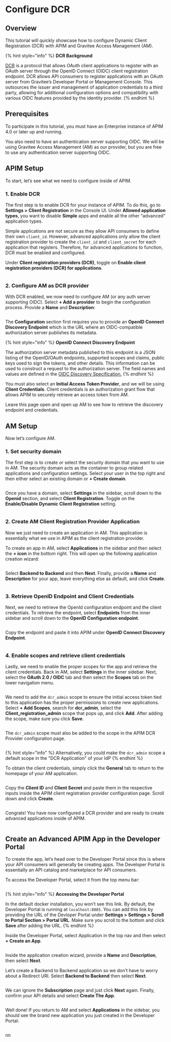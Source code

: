 # Configure DCR

## Overview

This tutorial will quickly showcase how to configure Dynamic Client Registration (DCR) with APIM and Gravitee Access Management (AM).

{% hint style="info" %}
**DCR Background**

[DCR](https://www.rfc-editor.org/rfc/rfc7591) is a protocol that allows OAuth client applications to register with an OAuth server through the OpenID Connect (OIDC) client registration endpoint. DCR allows API consumers to register applications with an OAuth server from Gravitee’s Developer Portal or Management Console. This outsources the issuer and management of application credentials to a third party, allowing for additional configuration options and compatibility with various OIDC features provided by the identity provider.
{% endhint %}

## Prerequisites <a href="#prerequisites-3" id="prerequisites-3"></a>

To participate in this tutorial, you must have an Enterprise instance of APIM 4.0 or later up and running.

You also need to have an authentication server supporting OIDC. We will be using Gravitee Access Management (AM) as our provider, but you are free to use any authentication server supporting OIDC.

## APIM Setup <a href="#apim-setup-4" id="apim-setup-4"></a>

To start, let’s see what we need to configure inside of APIM.

### 1. Enable DCR <a href="#enable-dcr-5" id="enable-dcr-5"></a>

The first step is to enable DCR for your instance of APIM. To do this, go to **Settings > Client Registration** in the Console UI. Under **Allowed application types**, you want to disable **Simple** apps and enable all the other “advanced” application types.

Simple applications are not secure as they allow API consumers to define their own `client_id`. However, advanced applications only allow the client registration provider to create the `client_id` and `client_secret` for each application that registers. Therefore, for advanced applications to function, DCR must be enabled and configured.

Under **Client registration providers (DCR)**, toggle on **Enable client registration providers (DCR) for applications**.

<figure><img src="../../.gitbook/assets/Screenshot 2023-11-14 at 9.29.06 AM.jpg" alt=""><figcaption></figcaption></figure>

### 2. Configure AM as DCR provider <a href="#configure-am-as-dcr-provider-6" id="configure-am-as-dcr-provider-6"></a>

With DCR enabled, we now need to configure AM (or any auth server supporting OIDC). Select **+ Add a provider** to begin the configuration process. Provide a **Name** and **Description**:

<figure><img src="../../.gitbook/assets/Screenshot 2023-11-14 at 9.48.56 AM.png" alt=""><figcaption></figcaption></figure>

The **Configuration** section first requires you to provide an **OpenID Connect Discovery Endpoint** which is the URL where an OIDC-compatible authorization server publishes its metadata.

{% hint style="info" %}
**OpenID Connect Discovery Endpoint**

The authorization server metadata published to this endpoint is a JSON listing of the OpenID/OAuth endpoints, supported scopes and claims, public keys used to sign the tokens, and other details. This information can be used to construct a request to the authorization server. The field names and values are defined in the [OIDC Discovery Specification.](https://openid.net/specs/openid-connect-discovery-1_0.html)
{% endhint %}

You must also select an **Initial Access Token Provider**, and we will be using **Client Credentials**. Client credentials is an authorization grant flow that allows APIM to securely retrieve an access token from AM.

Leave this page open and open up AM to see how to retrieve the discovery endpoint and credentials.

## AM Setup <a href="#am-setup-7" id="am-setup-7"></a>

Now let’s configure AM.

### 1. Set security domain

The first step is to create or select the security domain that you want to use in AM. The security domain acts as the container to group related applications and configuration settings. Select your user in the top right and then either select an existing domain or **+ Create domain**.

<figure><img src="../../.gitbook/assets/Screenshot 2023-11-14 at 10.32.02 AM.png" alt=""><figcaption></figcaption></figure>

Once you have a domain, select **Settings** in the sidebar, scroll down to the **Openid** section, and select **Client Registration**. Toggle on the **Enable/Disable Dynamic Client Registration** setting.

<figure><img src="../../.gitbook/assets/Screenshot 2023-11-14 at 10.33.29 AM.jpg" alt=""><figcaption></figcaption></figure>

### 2. Create AM Client Registration Provider Application <a href="#create-am-client-registration-provider-application-8" id="create-am-client-registration-provider-application-8"></a>

Now we just need to create an application in AM. This application is essentially what we use in APIM as the client registration provider.

To create an app in AM, select **Applications** in the sidebar and then select the **+ icon** in the bottom right. This will open up the following application creation wizard:

<figure><img src="../../.gitbook/assets/Screenshot 2023-11-14 at 10.39.11 AM.png" alt=""><figcaption></figcaption></figure>

Select **Backend to Backend** and then **Next**. Finally, provide a **Name** and **Description** for your app, leave everything else as default, and click **Create**.

<figure><img src="../../.gitbook/assets/Screenshot 2023-11-14 at 10.40.39 AM.png" alt=""><figcaption></figcaption></figure>

### 3. Retrieve OpenID Endpoint and Client Credentials <a href="#retrieve-openid-endpoint-and-client-credentials-9" id="retrieve-openid-endpoint-and-client-credentials-9"></a>

Next, we need to retrieve the OpenId configuration endpoint and the client credentials. To retrieve the endpoint, select **Endpoints** from the inner sidebar and scroll down to the **OpenID Configuration endpoint**.

<figure><img src="../../.gitbook/assets/Screenshot 2023-11-14 at 10.46.20 AM.png" alt=""><figcaption></figcaption></figure>

Copy the endpoint and paste it into APIM under **OpenID Connect Discovery Endpoint**.

<figure><img src="../../.gitbook/assets/Screenshot 2023-11-14 at 10.45.08 AM.png" alt=""><figcaption></figcaption></figure>

### 4. Enable scopes and retrieve client credentials

Lastly, we need to enable the proper scopes for the app and retrieve the client credentials. Back in AM, select **Settings** in the inner sidebar. Next, select the **OAuth 2.0 / OIDC** tab and then select the **Scopes** tab on the lower navigation menu.

<figure><img src="../../.gitbook/assets/Screenshot 2023-11-14 at 10.50.26 AM.png" alt=""><figcaption></figcaption></figure>

We need to add the `dcr_admin` scope to ensure the initial access token tied to this application has the proper permissions to create new applications. Select **+ Add Scopes**, search for **dcr\_admin**, select the **Client\_registration\_admin** scope that pops up, and click **Add**. After adding the scope, make sure you click **Save**.

<figure><img src="../../.gitbook/assets/Screenshot 2023-11-14 at 10.53.32 AM (1).png" alt=""><figcaption></figcaption></figure>

The `dcr_admin` scope must also be added to the scope in the APIM DCR Provider configuration page.

<figure><img src="../../.gitbook/assets/image (1).png" alt=""><figcaption></figcaption></figure>

{% hint style="info" %}
Alternatively, you could make the `dcr_admin` scope a default scope in the "DCR Application" of your IdP
{% endhint %}

To obtain the client credentials, simply click the **General** tab to return to the homepage of your AM application.

<figure><img src="../../.gitbook/assets/Screenshot 2023-11-14 at 10.53.48 AM.png" alt=""><figcaption></figcaption></figure>

Copy the **Client ID** and **Client Secret** and paste them in the respective inputs inside the APIM client registration provider configuration page. Scroll down and click **Create**.

<figure><img src="../../.gitbook/assets/Screenshot 2023-11-14 at 10.55.35 AM.png" alt=""><figcaption></figcaption></figure>

Congrats! You have now configured a DCR provider and are ready to create advanced applications inside of APIM.

<figure><img src="../../.gitbook/assets/Screenshot 2023-11-14 at 10.58.26 AM.png" alt=""><figcaption></figcaption></figure>

## Create an Advanced APIM App in the Developer Portal <a href="#create-an-advanced-apim-app-in-the-developer-portal-10" id="create-an-advanced-apim-app-in-the-developer-portal-10"></a>

To create the app, let’s head over to the Developer Portal since this is where your API consumers will generally be creating apps. The Developer Portal is essentially an API catalog and marketplace for API consumers.

To access the Developer Portal, select it from the top menu bar:

<figure><img src="../../.gitbook/assets/Screenshot 2023-11-14 at 11.01.30 AM.png" alt=""><figcaption></figcaption></figure>

{% hint style="info" %}
**Accessing the Developer Portal**

In the default docker installation, you won’t see this link. By default, the Developer Portal is running at `localhost:8085`. You can add this link by providing the URL of the Devloper Portal under **Settings > Settings > Scroll to Portal Section > Portal URL**. Make sure you scroll to the bottom and click **Save** after adding the URL.
{% endhint %}

Inside the Developer Portal, select Application in the top nav and then select **+ Create an App**.

<figure><img src="../../.gitbook/assets/Screenshot 2023-11-14 at 11.05.21 AM.png" alt=""><figcaption></figcaption></figure>

Inside the application creation wizard, provide a **Name** and **Description**, then select **Next**.

Let’s create a Backend to Backend application so we don’t have to worry about a Redirect URI. Select **Backend to Backend** then select **Next**.

<figure><img src="../../.gitbook/assets/Screenshot 2023-11-14 at 11.07.23 AM.png" alt=""><figcaption></figcaption></figure>

We can ignore the **Subscription** page and just click **Next** again. Finally, confirm your API details and select **Create The App**.

<figure><img src="../../.gitbook/assets/Screenshot 2023-11-14 at 11.18.39 AM.png" alt=""><figcaption></figcaption></figure>

Well done! If you return to AM and select **Applications** in the sidebar, you should see the brand new application you just created in the Developer Portal:

<figure><img src="../../.gitbook/assets/Screenshot 2023-11-14 at 11.20.02 AM.png" alt=""><figcaption></figcaption></figure>

nn
